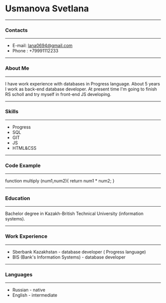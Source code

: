 ﻿# Usmanova Svetlana
-----------------------

### Contacts
--------------------------

- E-mail: lana0694@gmail.com
- Phone : +79991112233

----------------------------------------

### About Me
----------------------

I have work experience with databases in Progress language. About 5 years I work as back-end database developer. At present time I'm going to finish RS scholl and try myself in front-end JS developing.

----------------------------------------

### Skills
---------------------------------

- Progress
- SQL
- GIT 
- JS
- HTML&CSS

-------------------------------

### Code Example 
------------------------------

function multiply (num1,num2){
  return num1 * num2;
}

-----------------------------------
### Education
--------------------------------------

Bachelor degree in Kazakh-British Technical University (information systems).

------------------------------------

### Work Experience
----------------------------------

- Sberbank Kazakhstan - database developer ( Progress language)
- BIS (Bank's Information Systems) - database developer
--------------------------------------------------

### Languages
----------------------------------

- Russian - native 
- English - intermediate

